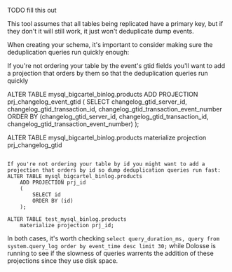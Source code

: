 TODO fill this out

This tool assumes that all tables being replicated have a primary key, but if they don't it will still work, it just won't deduplicate dump events.

When creating your schema, it's important to consider making sure the deduplication queries run quickly enough:

If you're not ordering your table by the event's gtid fields you'll want to add a projection that orders by them
so that the deduplication queries run quickly

ALTER TABLE mysql_bigcartel_binlog.products
    ADD PROJECTION prj_changelog_event_gtid
    (
        SELECT changelog_gtid_server_id, changelog_gtid_transaction_id, changelog_gtid_transaction_event_number
        ORDER BY (changelog_gtid_server_id, changelog_gtid_transaction_id, changelog_gtid_transaction_event_number)
    );

ALTER TABLE mysql_bigcartel_binlog.products
    materialize projection prj_changelog_gtid
```

If you're not ordering your table by id you might want to add a projection that orders by id so dump deduplication queries run fast:
ALTER TABLE mysql_bigcartel_binlog.products
    ADD PROJECTION prj_id
    (
        SELECT id
        ORDER BY (id)
    );

ALTER TABLE test_mysql_binlog.products
    materialize projection prj_id;
```

In both cases, it's worth checking `select query_duration_ms, query from system.query_log order by event_time desc limit 30;` while
Dolosse is running to see if the slowness of queries warrents the addition of these projections since they use disk space.
